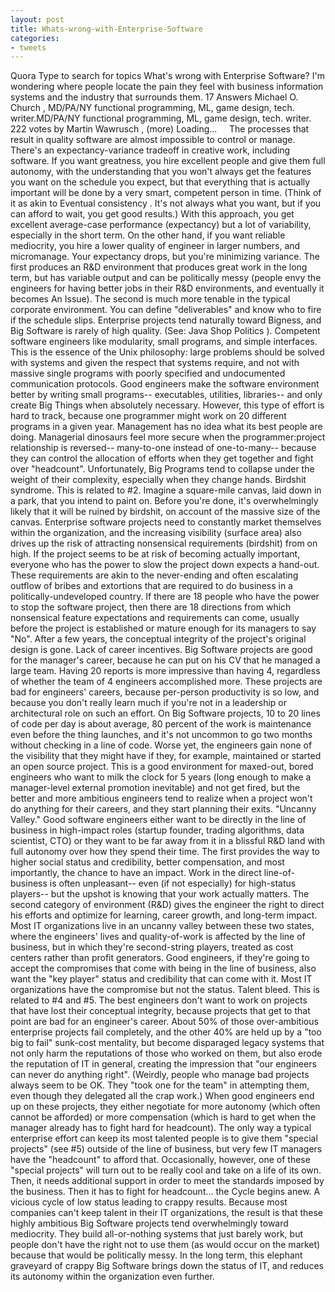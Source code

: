 ```yaml
---
layout: post
title: Whats-wrong-with-Enterprise-Software
categories:
- tweets
---
```

Quora
Type to search for topics
What's wrong with Enterprise Software?
I'm wondering where people locate the pain they feel with business information systems and the industry that surrounds them.
17 Answers
Michael O. Church , MD/PA/NY functional programming, ML, game design, tech. writer.MD/PA/NY functional programming, ML, game design, tech. writer.
222 votes by
Martin Wawrusch , (more) Loading...
   
The processes that result in quality software are almost impossible to control or manage. There's an expectancy-variance tradeoff in creative work, including software. If you want greatness, you hire excellent people and give them full autonomy, with the understanding that you won't always get the features you want on the schedule you expect, but that everything that is actually important will be done by a very smart, competent person in time. (Think of it as akin to Eventual consistency . It's not always what you want, but if you can afford to wait, you get good results.) With this approach, you get excellent average-case performance (expectancy) but a lot of variability, especially in the short term. On the other hand, if you want reliable mediocrity, you hire a lower quality of engineer in larger numbers, and micromanage. Your expectancy drops, but you're minimizing variance. The first produces an R&D environment that produces great work in the long term, but has variable output and can be politically messy (people envy the engineers for having better jobs in their R&D environments, and eventually it becomes An Issue). The second is much more tenable in the typical corporate environment. You can define "deliverables" and know who to fire if the schedule slips.
Enterprise projects tend naturally toward Bigness, and Big Software is rarely of high quality. (See: Java Shop Politics ). Competent software engineers like modularity, small programs, and simple interfaces. This is the essence of the Unix philosophy: large problems should be solved with systems and given the respect that systems require, and not with massive single programs with poorly specified and undocumented communication protocols. Good engineers make the software environment better by writing small programs-- executables, utilities, libraries-- and only create Big Things when absolutely necessary. However, this type of effort is hard to track, because one programmer might work on 20 different programs in a given year. Management has no idea what its best people are doing. Managerial dinosaurs feel more secure when the programmer:project relationship is reversed-- many-to-one instead of one-to-many-- because they can control the allocation of efforts when they get together and fight over "headcount". Unfortunately, Big Programs tend to collapse under the weight of their complexity, especially when they change hands.
Birdshit syndrome. This is related to #2. Imagine a square-mile canvas, laid down in a park, that you intend to paint on. Before you're done, it's overwhelmingly likely that it will be ruined by birdshit, on account of the massive size of the canvas. Enterprise software projects need to constantly market themselves within the organization, and the increasing visibility (surface area) also drives up the risk of attracting nonsensical requirements (birdshit) from on high. If the project seems to be at risk of becoming actually important, everyone who has the power to slow the project down expects a hand-out. These requirements are akin to the never-ending and often escalating outflow of bribes and extortions that are required to do business in a politically-undeveloped country. If there are 18 people who have the power to stop the software project, then there are 18 directions from which nonsensical feature expectations and requirements can come, usually before the project is established or mature enough for its managers to say "No". After a few years, the conceptual integrity of the project's original design is gone.
Lack of career incentives. Big Software projects are good for the manager's career, because he can put on his CV that he managed a large team. Having 20 reports is more impressive than having 4, regardless of whether the team of 4 engineers accomplished more. These projects are bad for engineers' careers, because per-person productivity is so low, and because you don't really learn much if you're not in a leadership or architectural role on such an effort. On Big Software projects, 10 to 20 lines of code per day is about average, 80 percent of the work is maintenance even before the thing launches, and it's not uncommon to go two months without checking in a line of code. Worse yet, the engineers gain none of the visibility that they might have if they, for example, maintained or started an open source project. This is a good environment for maxed-out, bored engineers who want to milk the clock for 5 years (long enough to make a manager-level external promotion inevitable) and not get fired, but the better and more ambitious engineers tend to realize when a project won't do anything for their careers, and they start planning their exits.
"Uncanny Valley." Good software engineers either want to be directly in the line of business in high-impact roles (startup founder, trading algorithms, data scientist, CTO) or they want to be far away from it in a blissful R&D land with full autonomy over how they spend their time. The first provides the way to higher social status and credibility, better compensation, and most importantly, the chance to have an impact. Work in the direct line-of-business is often unpleasant-- even (if not especially) for high-status players-- but the upshot is knowing that your work actually matters. The second category of environment (R&D) gives the engineer the right to direct his efforts and optimize for learning, career growth, and long-term impact. Most IT organizations live in an uncanny valley between these two states, where the engineers' lives and quality-of-work is affected by the line of business, but in which they're second-string players, treated as cost centers rather than profit generators. Good engineers, if they're going to accept the compromises that come with being in the line of business, also want the "key player" status and credibility that can come with it. Most IT organizations have the compromise but not the status.
Talent bleed. This is related to #4 and #5. The best engineers don't want to work on projects that have lost their conceptual integrity, because projects that get to that point are bad for an engineer's career. About 50% of those over-ambitious enterprise projects fail completely, and the other 40% are held up by a "too big to fail" sunk-cost mentality, but become disparaged legacy systems that not only harm the reputations of those who worked on them, but also erode the reputation of IT in general, creating the impression that "our engineers can never do anything right". (Weirdly, people who manage bad projects always seem to be OK. They "took one for the team" in attempting them, even though they delegated all the crap work.) When good engineers end up on these projects, they either negotiate for more autonomy (which often cannot be afforded) or more compensation (which is hard to get when the manager already has to fight hard for headcount). The only way a typical enterprise effort can keep its most talented people is to give them "special projects" (see #5) outside of the line of business, but very few IT managers have the "headcount" to afford that. Occasionally, however, one of these "special projects" will turn out to be really cool and take on a life of its own. Then, it needs additional support in order to meet the standards imposed by the business. Then it has to fight for headcount... the Cycle begins anew.
A vicious cycle of low status leading to crappy results. Because most companies can't keep talent in their IT organizations, the result is that these highly ambitious Big Software projects tend overwhelmingly toward mediocrity. They build all-or-nothing systems that just barely work, but people don't have the right not to use them (as would occur on the market) because that would be politically messy. In the long term, this elephant graveyard of crappy Big Software brings down the status of IT, and reduces its autonomy within the organization even further.
